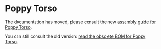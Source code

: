 # Poppy Torso

The documentation has moved, please consult the new [assembly guide for Poppy Torso](https://docs.poppy-project.org/en/assembly-guides/poppy-torso/).

You can still consult the old version: [read the obsolete BOM for Poppy Torso](https://github.com/poppy-project/poppy-torso/blob/79330f97904e25d5c5a9a04f90630b53f0618274/hardware/doc/Poppy_Torso_assembly_instructions.md).
